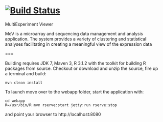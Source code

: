 [![Build Status](https://travis-ci.org/lev-kuznetsov/mev.svg?branch=crystal)](https://travis-ci.org/lev-kuznetsov/mev)
===

MultiExperiment Viewer

MeV is a microarray and sequencing data management and analysis application. The system provides a variety of clustering and statistical analyses facilitating in creating a meaningful view of the expression data

===

Building requires JDK 7, Maven 3, R 3.1.2 with the toolkit for building R packages from source. Checkout or download and unzip the source, fire up a terminal and build:
```
mvn clean install
```
To launch move over to the webapp folder, start the application with:
```
cd webapp
R=/usr/bin/R mvn rserve:start jetty:run rserve:stop
```
and point your browser to http://localhost:8080
